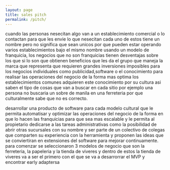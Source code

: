 ```yaml
---
layout: page
title: sales pitch
permalink: /pitch/
---
```


cuando las personas nesecitan algo van a un establecimiento comercial o lo contactan
para que les envie lo que nesecitan cada uno de estos tiene un nombre pero no significa que sean unicos por que pueden estar operando varios establecimientos bajo el mismo nombre usando un modelo de franquicia,
los negocios que no son franquicias tienen desventajas sobre los que si lo son que obtienen beneficios que les da el grupo que maneja la marca que representa que requieren grandes inversiones imposibles para los negocios individuales como publicidad,software o el conocimiento para realisar las operaciones del negocio de la forma mas optima
los establecimientos comunes adquieren este conocimiento por su cultura asi saben el tipo de cosas que van a buscar en cada sitio por ejemplo una persona no buscaria un sobre de manila en una ferreteria por que culturalmente sabe que no es correcto.

desarrollar una producto de software para cada modelo cultural que le permita automatisar
y optimizar las operaciones del negocio de la forma en que lo hacen las franquicias para que sea mas escalable y le permita al propietario dedicarse a las tareas administrativas
como la posibilidad de abrir otras sucursales con su nombre y ser parte de un colectivo de colegas que comparten su experiencia con la herramienta y proponen las ideas que se conviertiran en extensiones del software para mejorar continuamente.
para comenzar se seleccionaron 3 modelos de negocio que son la ferreteria, la papeleria y la tienda de viveres y dentro de estos la tienda de viveres va a ser el primero con el que se va a desarrorrar el MVP y encontrar early adaptersa